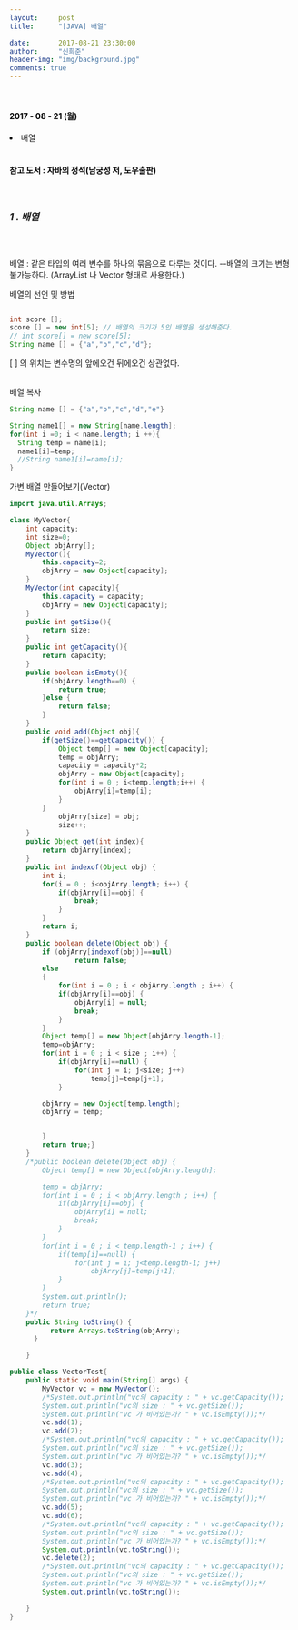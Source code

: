 ```yaml
---
layout:     post
title:      "[JAVA] 배열"

date:       2017-08-21 23:30:00
author:     "신희준"
header-img: "img/background.jpg"
comments: true
---
```


<head>
 <meta name="robots" content="index,follow">
 </head>
 <head>
  <meta name="description" content="자바의 정석책을 참고하여 요약한 JAVA 배열">
  </head>

  <head>
   <meta property="og:type" content="website">
   <meta property="og:title" content="자바 배열">
   <meta property="og:description" content="자바의 정석책을 참고하여 요약한 JAVA 변수와 연산자, 조건문, 반복문">
   <meta property="og:url" content="http://shj7242.github.io/2017/08/21/JAVA2/">

   <meta name="twitter:card" content="summary">
    <meta name="twitter:title" content="자바 배열">
    <meta name="twitter:description" content="자바의 정석책을 참고하여 요약한 JAVA 배열">
    <meta name="twitter:domain" content="http://shj7242.github.io/2017/08/21/JAVA2/">
   </head>

   <meta name="facebook:card" content="summary">
    <meta name="facebook:title" content="자바 배열">
    <meta name="facebook:description" content="자바의 정석책을 참고하여 요약한 JAVA 배열">
    <meta name="facebook:domain" content="http://shj7242.github.io/2017/08/21/JAVA3/">
   </head>


<br>
<H4 style ="font-weight:bold; color : black">2017 - 08 - 21 (월)</H4>
<li>배열</li>

<br>
<H4 style ="font-weight:bold; color:black;">참고 도서 : 자바의 정석(남궁성 저, 도우출판)</H4>
<br>

<h5 style = "font-size: 17px; font-weight : bold;">1 . 배열</h5>
<br>
<p>
배열 : 같은 타입의 여러 변수를 하나의 묶음으로 다루는 것이다.
--배열의 크기는 변형 불가능하다. (ArrayList 나 Vector 형태로 사용한다.)

배열의 선언 및 방법
</p>

~~~java

int score [];
score [] = new int[5]; // 배열의 크기가 5인 배열을 생성해준다.
// int score[] = new score[5];
String name [] = {"a","b","c","d"};
~~~

<p>[ ] 의 위치는 변수명의 앞에오건 뒤에오건 상관없다. <br><br>

배열 복사
</p>

~~~java
String name [] = {"a","b","c","d","e"}

String name1[] = new String[name.length];
for(int i =0; i < name.length; i ++){
  String temp = name[i];
  name1[i]=temp;
  //String name1[i]=name[i];
}
~~~

<p>가변 배열 만들어보기(Vector)</p>

~~~java
import java.util.Arrays;

class MyVector{
	int capacity;
	int size=0;
	Object objArry[];
	MyVector(){
		this.capacity=2;
		objArry = new Object[capacity];
	}
	MyVector(int capacity){
		this.capacity = capacity;
		objArry = new Object[capacity];
	}
	public int getSize(){
		return size;
	}
	public int getCapacity(){
		return capacity;
	}
	public boolean isEmpty(){
		if(objArry.length==0) {
			return true;
		}else {
			return false;
		}
	}
	public void add(Object obj){
		if(getSize()==getCapacity()) {
			Object temp[] = new Object[capacity];
			temp = objArry;
			capacity = capacity*2;
			objArry = new Object[capacity];
			for(int i = 0 ; i<temp.length;i++) {
				objArry[i]=temp[i];
			}
		}
			objArry[size] = obj;
			size++;
	}
	public Object get(int index){
		return objArry[index];
	}
	public int indexof(Object obj) {
		int i;
		for(i = 0 ; i<objArry.length; i++) {
			if(objArry[i]==obj) {
				break;
			}
		}
		return i;
	}
	public boolean delete(Object obj) {
		if (objArry[indexof(obj)]==null)
				return false;
		else
		{
			for(int i = 0 ; i < objArry.length ; i++) {
			if(objArry[i]==obj) {
				objArry[i] = null;
				break;
			}
		}
		Object temp[] = new Object[objArry.length-1];
		temp=objArry;
		for(int i = 0 ; i < size ; i++) {
			if(objArry[i]==null) {
				for(int j = i; j<size; j++)
					temp[j]=temp[j+1];
			}

		objArry = new Object[temp.length];
		objArry = temp;


		}
		return true;}
	}
	/*public boolean delete(Object obj) {
		Object temp[] = new Object[objArry.length];

		temp = objArry;
		for(int i = 0 ; i < objArry.length ; i++) {
			if(objArry[i]==obj) {
				objArry[i] = null;
				break;
			}
		}
		for(int i = 0 ; i < temp.length-1 ; i++) {
			if(temp[i]==null) {
				for(int j = i; j<temp.length-1; j++)
					objArry[j]=temp[j+1];
			}			
		}
		System.out.println();
		return true;
	}*/
	public String toString() {
	      return Arrays.toString(objArry);
	  }

	}

public class VectorTest{
	public static void main(String[] args) {
		MyVector vc = new MyVector();
		/*System.out.println("vc의 capacity : " + vc.getCapacity());
		System.out.println("vc의 size : " + vc.getSize());
		System.out.println("vc 가 비어있는가? " + vc.isEmpty());*/
		vc.add(1);
		vc.add(2);
		/*System.out.println("vc의 capacity : " + vc.getCapacity());
		System.out.println("vc의 size : " + vc.getSize());
		System.out.println("vc 가 비어있는가? " + vc.isEmpty());*/
		vc.add(3);
		vc.add(4);
		/*System.out.println("vc의 capacity : " + vc.getCapacity());
		System.out.println("vc의 size : " + vc.getSize());
		System.out.println("vc 가 비어있는가? " + vc.isEmpty());*/
		vc.add(5);
		vc.add(6);
		/*System.out.println("vc의 capacity : " + vc.getCapacity());
		System.out.println("vc의 size : " + vc.getSize());
		System.out.println("vc 가 비어있는가? " + vc.isEmpty());*/
		System.out.println(vc.toString());
		vc.delete(2);
		/*System.out.println("vc의 capacity : " + vc.getCapacity());
		System.out.println("vc의 size : " + vc.getSize());
		System.out.println("vc 가 비어있는가? " + vc.isEmpty());*/
		System.out.println(vc.toString());

	}
}
~~~
